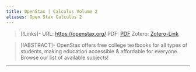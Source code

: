 ```yaml
---
title: OpenStax | Calculus Volume 2
aliases: Open Stax Calculus 2
---
```


>[!Links]-
>URL: https://openstax.org/
>PDF: [PDF](../PDFs/zotero-182.pdf)
>Zotero: [Zotero-Link](zotero://select/items/@zotero-182)

>[!ABSTRACT]-
>OpenStax offers free college textbooks for all types of students, making education accessible & affordable for everyone. Browse our list of available subjects!

---

